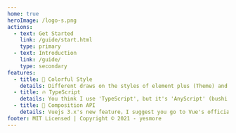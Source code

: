 ```yaml
---
home: true
heroImage: /logo-s.png
actions:
  - text: Get Started
    link: /guide/start.html
    type: primary
  - text: Introduction
    link: /guide/
    type: secondary
features:
  - title: 🌈 Colorful Style
    details: Different draws on the styles of element plus (Theme) and codepen, which means that different pays more attention to the customization of styles on the basis of ensuring the basic business logic functions. It may not allow you to finish your work quickly, but it will be more than enough to use it to develop a "fancy" website in your spare time.
  - title: 🔥 TypeScript
    details: You think I use 'TypeScript', but it's 'AnyScript' (bushi .
  - title: 💪 Composition API
    details: Vuejs 3.x's new feature，I suggest you go to Vue's official website for details. I'm just a little white.
footer: MIT Licensed | Copyright © 2021 - yesmore
---
```

